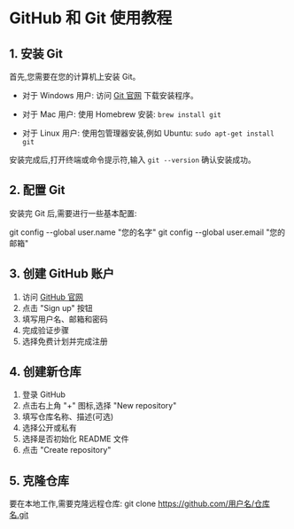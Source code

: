 # GitHub 和 Git 使用教程

## 1. 安装 Git

首先,您需要在您的计算机上安装 Git。

- 对于 Windows 用户:
  访问 [Git 官网](https://git-scm.com/download/win) 下载安装程序。

- 对于 Mac 用户:
  使用 Homebrew 安装: `brew install git`

- 对于 Linux 用户:
  使用包管理器安装,例如 Ubuntu: `sudo apt-get install git`

安装完成后,打开终端或命令提示符,输入 `git --version` 确认安装成功。

## 2. 配置 Git

安装完 Git 后,需要进行一些基本配置:

git config --global user.name "您的名字"
git config --global user.email "您的邮箱"

## 3. 创建 GitHub 账户

1. 访问 [GitHub 官网](https://github.com/)
2. 点击 "Sign up" 按钮
3. 填写用户名、邮箱和密码
4. 完成验证步骤
5. 选择免费计划并完成注册

## 4. 创建新仓库

1. 登录 GitHub
2. 点击右上角 "+" 图标,选择 "New repository"
3. 填写仓库名称、描述(可选)
4. 选择公开或私有
5. 选择是否初始化 README 文件
6. 点击 "Create repository"

## 5. 克隆仓库

要在本地工作,需要克隆远程仓库:
git clone https://github.com/用户名/仓库名.git
